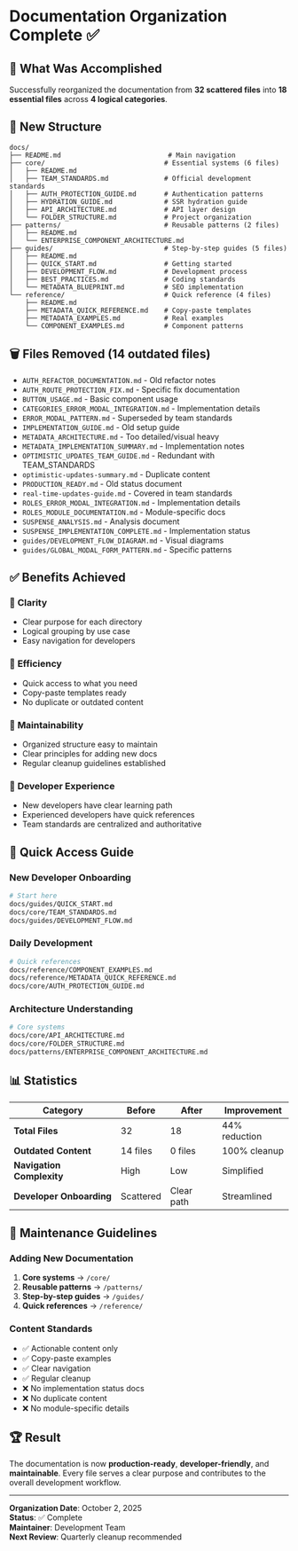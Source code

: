 # Documentation Organization Complete ✅

## 🎯 What Was Accomplished

Successfully reorganized the documentation from **32 scattered files** into **18 essential files** across **4 logical categories**.

## 📁 New Structure

```
docs/
├── README.md                           # Main navigation
├── core/                              # Essential systems (6 files)
│   ├── README.md
│   ├── TEAM_STANDARDS.md              # Official development standards
│   ├── AUTH_PROTECTION_GUIDE.md       # Authentication patterns
│   ├── HYDRATION_GUIDE.md             # SSR hydration guide
│   ├── API_ARCHITECTURE.md            # API layer design
│   └── FOLDER_STRUCTURE.md            # Project organization
├── patterns/                          # Reusable patterns (2 files)
│   ├── README.md
│   └── ENTERPRISE_COMPONENT_ARCHITECTURE.md
├── guides/                            # Step-by-step guides (5 files)
│   ├── README.md
│   ├── QUICK_START.md                 # Getting started
│   ├── DEVELOPMENT_FLOW.md            # Development process
│   ├── BEST_PRACTICES.md              # Coding standards
│   └── METADATA_BLUEPRINT.md          # SEO implementation
└── reference/                         # Quick reference (4 files)
    ├── README.md
    ├── METADATA_QUICK_REFERENCE.md    # Copy-paste templates
    ├── METADATA_EXAMPLES.md           # Real examples
    └── COMPONENT_EXAMPLES.md          # Component patterns
```

## 🗑️ Files Removed (14 outdated files)

- `AUTH_REFACTOR_DOCUMENTATION.md` - Old refactor notes
- `AUTH_ROUTE_PROTECTION_FIX.md` - Specific fix documentation
- `BUTTON_USAGE.md` - Basic component usage
- `CATEGORIES_ERROR_MODAL_INTEGRATION.md` - Implementation details
- `ERROR_MODAL_PATTERN.md` - Superseded by team standards
- `IMPLEMENTATION_GUIDE.md` - Old setup guide
- `METADATA_ARCHITECTURE.md` - Too detailed/visual heavy
- `METADATA_IMPLEMENTATION_SUMMARY.md` - Implementation notes
- `OPTIMISTIC_UPDATES_TEAM_GUIDE.md` - Redundant with TEAM_STANDARDS
- `optimistic-updates-summary.md` - Duplicate content
- `PRODUCTION_READY.md` - Old status document
- `real-time-updates-guide.md` - Covered in team standards
- `ROLES_ERROR_MODAL_INTEGRATION.md` - Implementation details
- `ROLES_MODULE_DOCUMENTATION.md` - Module-specific docs
- `SUSPENSE_ANALYSIS.md` - Analysis document
- `SUSPENSE_IMPLEMENTATION_COMPLETE.md` - Implementation status
- `guides/DEVELOPMENT_FLOW_DIAGRAM.md` - Visual diagrams
- `guides/GLOBAL_MODAL_FORM_PATTERN.md` - Specific patterns

## ✅ Benefits Achieved

### 🎯 **Clarity**
- Clear purpose for each directory
- Logical grouping by use case
- Easy navigation for developers

### 🚀 **Efficiency**
- Quick access to what you need
- Copy-paste templates ready
- No duplicate or outdated content

### 🔧 **Maintainability**
- Organized structure easy to maintain
- Clear principles for adding new docs
- Regular cleanup guidelines established

### 👥 **Developer Experience**
- New developers have clear learning path
- Experienced developers have quick references
- Team standards are centralized and authoritative

## 🚀 Quick Access Guide

### New Developer Onboarding
```bash
# Start here
docs/guides/QUICK_START.md
docs/core/TEAM_STANDARDS.md
docs/guides/DEVELOPMENT_FLOW.md
```

### Daily Development
```bash
# Quick references
docs/reference/COMPONENT_EXAMPLES.md
docs/reference/METADATA_QUICK_REFERENCE.md
docs/core/AUTH_PROTECTION_GUIDE.md
```

### Architecture Understanding
```bash
# Core systems
docs/core/API_ARCHITECTURE.md
docs/core/FOLDER_STRUCTURE.md
docs/patterns/ENTERPRISE_COMPONENT_ARCHITECTURE.md
```

## 📊 Statistics

| Category | Before | After | Improvement |
|----------|--------|-------|-------------|
| **Total Files** | 32 | 18 | 44% reduction |
| **Outdated Content** | 14 files | 0 files | 100% cleanup |
| **Navigation Complexity** | High | Low | Simplified |
| **Developer Onboarding** | Scattered | Clear path | Streamlined |

## 🎯 Maintenance Guidelines

### Adding New Documentation
1. **Core systems** → `/core/`
2. **Reusable patterns** → `/patterns/`
3. **Step-by-step guides** → `/guides/`
4. **Quick references** → `/reference/`

### Content Standards
- ✅ Actionable content only
- ✅ Copy-paste examples
- ✅ Clear navigation
- ✅ Regular cleanup
- ❌ No implementation status docs
- ❌ No duplicate content
- ❌ No module-specific details

## 🏆 Result

The documentation is now **production-ready**, **developer-friendly**, and **maintainable**. Every file serves a clear purpose and contributes to the overall development workflow.

---

**Organization Date**: October 2, 2025  
**Status**: ✅ Complete  
**Maintainer**: Development Team  
**Next Review**: Quarterly cleanup recommended